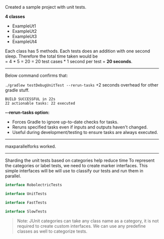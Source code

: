 
Created a sample project with unit tests.

**4 classes** 

- ExampleUt1
- ExampleUt2
- ExampleUt3
- ExampleUt4

Each class has 5 methods. 
Each tests does an addition with one second sleep. 
Therefore the total time taken would be  
	= 4 * 5
	= 20
	= 20 test cases * 1 second per test
	= **20 seconds**. 


----
Below command confirms that:

`./gradlew testDebugUnitTest --rerun-tasks` 
+2 seconds overhead for other gradle stuff. 

```
BUILD SUCCESSFUL in 22s
22 actionable tasks: 22 executed
```

**--rerun-tasks option:**

- Forces Gradle to ignore up-to-date checks for tasks.
- Reruns specified tasks even if inputs and outputs haven't changed.
- Useful during development/testing to ensure tasks are always executed.

----
maxparallelforks worked. 

----

Sharding the unit tests based on categories help reduce time 
To represent the categories or label tests, we need to create marker interfaces. This simple interfaces will be will use to classify our tests and run them in parallel.

```kotlin
interface RobolectricTests

interface UnitTests

interface FastTests

interface SlowTests
```

> Note: JUnit categories can take any class name as a category, it is not required to create custom interfaces. We can use any predefine classes as well to categorize tests.

